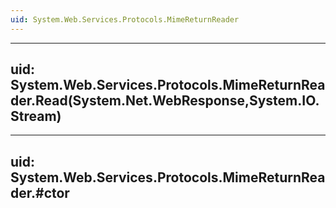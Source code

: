 ```yaml
---
uid: System.Web.Services.Protocols.MimeReturnReader
---
```


---
uid: System.Web.Services.Protocols.MimeReturnReader.Read(System.Net.WebResponse,System.IO.Stream)
---

---
uid: System.Web.Services.Protocols.MimeReturnReader.#ctor
---
